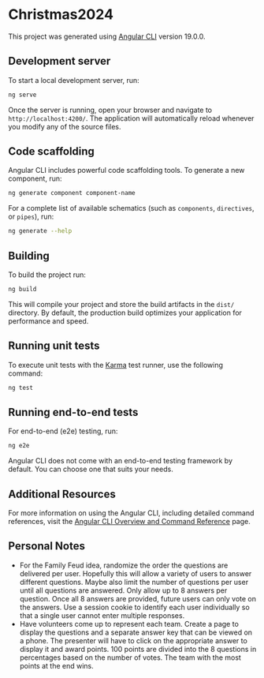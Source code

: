 # Christmas2024

This project was generated using [Angular CLI](https://github.com/angular/angular-cli) version 19.0.0.

## Development server

To start a local development server, run:

```bash
ng serve
```

Once the server is running, open your browser and navigate to `http://localhost:4200/`. The application will automatically reload whenever you modify any of the source files.

## Code scaffolding

Angular CLI includes powerful code scaffolding tools. To generate a new component, run:

```bash
ng generate component component-name
```

For a complete list of available schematics (such as `components`, `directives`, or `pipes`), run:

```bash
ng generate --help
```

## Building

To build the project run:

```bash
ng build
```

This will compile your project and store the build artifacts in the `dist/` directory. By default, the production build optimizes your application for performance and speed.

## Running unit tests

To execute unit tests with the [Karma](https://karma-runner.github.io) test runner, use the following command:

```bash
ng test
```

## Running end-to-end tests

For end-to-end (e2e) testing, run:

```bash
ng e2e
```

Angular CLI does not come with an end-to-end testing framework by default. You can choose one that suits your needs.

## Additional Resources

For more information on using the Angular CLI, including detailed command references, visit the [Angular CLI Overview and Command Reference](https://angular.dev/tools/cli) page.

## Personal Notes
- For the Family Feud idea, randomize the order the questions are delivered per user. Hopefully this will allow a variety of users to answer different questions. Maybe also limit the number of questions per user until all questions are answered. Only allow up to 8 answers per question. Once all 8 answers are provided, future users can only vote on the answers. Use a session cookie to identify each 
user individually so that a single user cannot enter multiple responses.
- Have volunteers come up to represent each team. Create a page to display the questions and a separate answer key that can be viewed on a phone. The presenter will have to click on the appropriate answer to display it and award points. 100 points are divided into the 8 questions in percentages based on the number of votes. The team with the most points at the end wins.